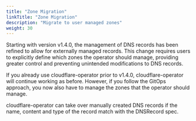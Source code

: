 ```yaml
---
title: "Zone Migration"
linkTitle: "Zone Migration"
description: "Migrate to user managed zones"
weight: 30
---
```


Starting with version v1.4.0, the management of DNS records has been refined to allow for externally managed records.
This change requires users to explicitly define which zones the operator should manage, providing greater control and preventing unintended modifications to DNS records.

If you already use cloudflare-operator prior to v1.4.0, cloudflare-operator will continue working as before. However, if you follow the GitOps approach, you now also have
to manage the zones that the operator should manage.

cloudflare-operator can take over manually created DNS records if the name, content and type of the record match with the DNSRecord spec.
